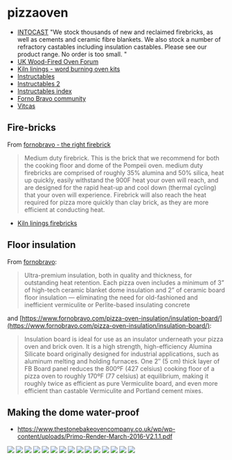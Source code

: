 # pizzaoven

* [INTOCAST](http://www.intocast.co.uk/pizza-and-wood-burning-ovens) "We stock thousands of new and reclaimed firebricks, as well as cements and ceramic fibre blankets. We also stock a number of refractory castables including insulation castables.  Please see our product range. No order is too small. "
* [UK Wood-Fired Oven Forum](http://ukwoodfiredovenforum.proboards.com)
* [Kiln linings - word burning oven kits ](http://kilnlinings.co.uk/wood-burning-oven-kits)
* [Instructables](http://www.instructables.com/id/Wood-Fired-Clay-Pizza-Oven/?ALLSTEPS)
* [Instructables 2](http://www.instructables.com/id/Wood-Fired-Brick-Pizza-Oven-Build/?ALLSTEPS)
* [Instructables index](http://www.instructables.com/howto/pizza+oven/)
* [Forno Bravo community](http://www.fornobravo.com/community/)
* [Vitcas](http://shop.vitcas.com/wood-fired-ovens-13-c.asp?gclid=CjwKEAjw8bO3BRDp0bP_vL-7_lASJACL_d6wbtamUtjwQuEWVlBePiHBUM4MF_emAF4gc5Wr5-PMqxoC56Xw_wcB)

## Fire-bricks

From [fornobravo - the right firebrick](https://www.fornobravo.com/pompeii-oven/brick-primer/) 

> Medium duty firebrick. This is the brick that we recommend for both the cooking floor and dome of the Pompeii oven. medium duty firebricks are comprised of roughly 35% alumina and 50% silica, heat up quickly, easily withstand the 900F heat your oven will reach, and are designed for the rapid heat-up and cool down (thermal cycling) that your oven will experience. Firebrick will also reach the heat required for pizza more quickly than clay brick, as they are more efficient at conducting heat.

* [Kiln linings firebricks](https://www.kilnlinings.co.uk/categories/firebricks)

## Floor insulation

From [fornobravo](https://www.fornobravo.com/product-series/giardino-series-pizza-ovens/):

> Ultra-premium insulation, both in quality and thickness, for outstanding heat retention. Each pizza oven includes a minimum of 3” of high-tech ceramic blanket dome insulation and 2” of ceramic board floor insulation — eliminating the need for old-fashioned and inefficient vermiculite or Perlite-based insulating concrete

and [https://www.fornobravo.com/pizza-oven-insulation/insulation-board/](https://www.fornobravo.com/pizza-oven-insulation/insulation-board/):

> Insulation board is ideal for use as an insulator underneath your pizza oven and brick oven. It is a high strength, high-efficiency Alumina Silicate board originally designed for industrial applications, such as aluminum melting and holding furnaces. One 2″ (5 cm) thick layer of FB Board panel reduces the 800ºF (427 celsius)  cooking floor of a pizza oven to roughly 170ºF (77 celsius) at equilibrium, making it roughly twice as efficient as pure Vermiculite board, and even more efficient than castable Vermiculite and Portland cement mixes.

## Making the dome water-proof

* https://www.thestonebakeovencompany.co.uk/wp/wp-content/uploads/Primo-Render-March-2016-V2.1.1.pdf

![](pizza-oven-images/wood-burning-pizza-oven-Patio-Rustic-with-covered-patio-firewood-storage.jpg)
![](pizza-oven-images/DSC00129.JPG)
![](pizza-oven-images/105cf1e1a8b6ff7555ffafce7918f424.jpg)
![](pizza-oven-images/9bf7bff65beafd60610ac52034a8a9a4.jpg)
![](pizza-oven-images/2001b638a65c9d7192acdb222fced59a.jpg)
![](pizza-oven-images/2a9c96c3f653c5e943de756452e051e2.jpg)
![](pizza-oven-images/Screen%20Shot%202016-03-28%20at%2013.43.48.png)
![](pizza-oven-images/Bespoke-Wood-Fired-Pizza-Ovens-by-Amigo-Ovens-3-3.jpg)
![](pizza-oven-images/Ready-Built-Wood-Fired-Pizza-Ovens-by-Amigo-Ovens-63-2.jpg)
![](pizza-oven-images/Ready-Built-Wood-Fired-Pizza-Ovens-by-Amigo-Ovens-2-1.jpg)
![](pizza-oven-images/Bespoke-Wood-Fired-Pizza-Ovens-by-Amigo-Ovens-46.jpg)
![](pizza-oven-images/Bespoke-Wood-Fired-Pizza-Ovens-by-Amigo-Ovens-48.jpg)
![](pizza-oven-images/Bespoke-Wood-Fired-Pizza-Ovens-by-Amigo-Ovens-6.jpg)
![](pizza-oven-images/Bespoke-Wood-Fired-Pizza-Ovens-by-Amigo-Ovens-12.jpg)
![](pizza-oven-images/Bespoke-Wood-Fired-Pizza-Ovens-by-Amigo-Ovens-4-1.jpg)
